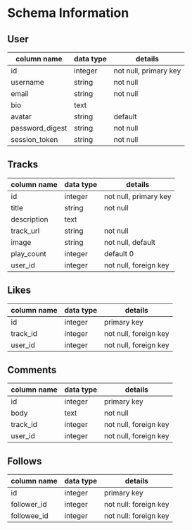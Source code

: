 # Schema Information

## User
column name     | data type | details
----------------|-----------|-----------------------
id              | integer   | not null, primary key
username        | string    | not null
email           | string    | not null
bio             | text      |
avatar          | string    | default
password_digest | string    | not null
session_token   | string    | not null


## Tracks
column name | data type | details
------------|-----------|--------------------------
id          | integer   | not null, primary key
title       | string    | not null
description | text      |
track_url   | string    | not null
image       | string    | not null, default
play_count  | integer   | default 0
user_id     | integer   | not null, foreign key

## Likes
column name | data type | details
------------|-----------|--------------------------
id          | integer   | primary key
track_id    | integer   | not null, foreign key
user_id     | integer   | not null, foreign key

## Comments
column name | data type | details
------------|-----------|--------------------------
id          | integer   | primary key
body        | text      | not null
track_id    | integer   | not null, foreign key
user_id     | integer   | not null, foreign key

## Follows
column name | data type | details
------------|-----------|--------------------------
id          | integer   | primary key
follower_id | integer   | not null: foreign key
followee_id | integer   | not null: foreign key
